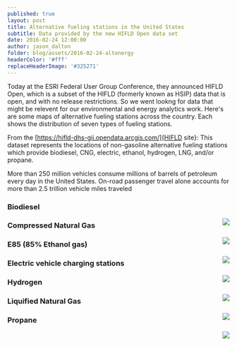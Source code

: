 ```yaml
---
published: true
layout: post
title: Alternative fueling stations in the United States 
subtitle: Data provided by the new HIFLD Open data set
date: 2016-02-24 12:00:00
author: jason_dalton
folder: blog/assets/2016-02-24-altenergy
headerColor: '#fff'
replaceHeaderImage: '#325271'
---
```


Today at the ESRI Federal User Group Conference, they announced HIFLD Open, which is a subset of the HIFLD (formerly known as HSIP) data that is open, and with no release restrictions.  So we went lookng for data that might be relevent for our environmental and energy analytics work.  Here's are some maps of alternative fueling stations across the country.  Each shows the distribution of seven types of fueling stations.  

From the [https://hifld-dhs-gii.opendata.arcgis.com/]{HIFLD site}:
This dataset represents the locations of non-gasoline alternative fueling stations which provide biodiesel, CNG, electric, ethanol, hydrogen, LNG, and/or propane.

More than 250 million vehicles consume millions of barrels of petroleum every day in the United States. On-road passenger travel alone accounts for more than 2.5 trillion vehicle miles traveled 


### Biodiesel
<img style="float: right" src="{{site.baseurl}}/{{page.folder}}/BD.png">


### Compressed Natural Gas
<img style="float: right" src="{{site.baseurl}}/{{page.folder}}/CNG.png">


### E85 (85% Ethanol gas)
<img style="float: right" src="{{site.baseurl}}/{{page.folder}}/E85.png">


### Electric vehicle charging stations
<img style="float: right" src="{{site.baseurl}}/{{page.folder}}/ELEC.png">


### Hydrogen
<img style="float: right" src="{{site.baseurl}}/{{page.folder}}/HY.png">


### Liquified Natural Gas
<img style="float: right" src="{{site.baseurl}}/{{page.folder}}/LNG.png">


### Propane
<img style="float: right" src="{{site.baseurl}}/{{page.folder}}/LPG.png">
